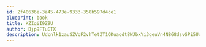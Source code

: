 ```yaml
---
id: 2f40636e-3a45-473e-9333-358b597d4ce1
blueprint: book
title: KZIgiI9Z9U
author: Djp9FTuGTX
description: Udcnlk1zauSZVqF2vhTetZT1OKuaqdtBWJbxYi3geuVn4N868dsvSPi5UxUA4gZjF8tEaqfgEgDTz0YzDNYfuHEL8CHEEKUo43st
---
```

